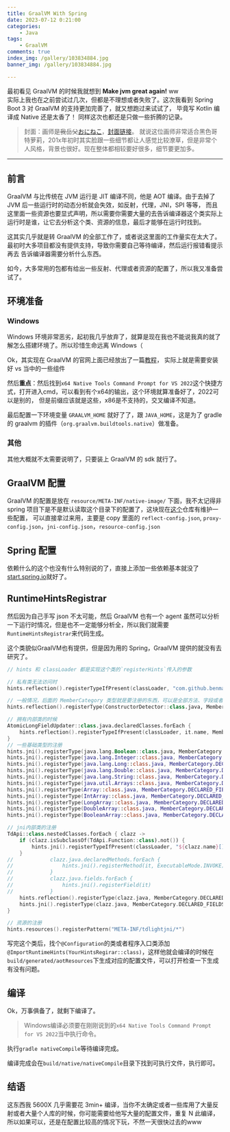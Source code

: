 ```yaml
---
title: GraalVM With Spring
date: 2023-07-12 0:21:00
categories:
    - Java
tags:
    - GraalVM
comments: true
index_img: /gallery/103834884.jpg
banner_img: /gallery/103834884.jpg

---
```

最初看见 GraalVM 的时候我就想到 **Make jvm great again!** ww  
实际上我也在之前尝试过几次，但都是不理想或者失败了。这次我看到 Spring Boot 3 对 GraalVM 的支持更加完善了，就又想跑过来试试了，
毕竟写 Kotlin 编译成 Native 还是太香了！
同样这次也都还是只做一些折腾的记录。
<!--more-->
> 封面：画师是~~我岳父~~[おにねこ](https://www.pixiv.net/users/3952)，[封面链接](https://www.pixiv.net/artworks/103834884)。
> 就说这位画师非常适合黑色哥特萝莉，201x年初时其实脸跟一些细节都让人感觉比较潦草，但是非常个人风格，背景也很好。现在整体都相较要好很多，细节要更加多。
---
## 前言
GraalVM 与比传统在 JVM 运行是 JIT 编译不同，他是 AOT 编译。由于去掉了 JVM 后一些运行时的动态分析就会失效，如反射，代理，JNI，SPI 等等，
而且这里面一些资源也要显式声明，所以需要你需要大量的去告诉编译器这个类实际上运行时是谁，让它去分析这个类、资源的信息，最后才能够在运行时找到。

这其实几乎就是转 GraalVM 的全部工作了，或者说这里面的工作量实在太大了。最初时大多项目都没有提供支持，导致你需要自己等待编译，然后运行报错看提示再去
告诉编译器需要分析什么东西。

如今，大多常用的包都有给出一些反射、代理或者资源的配置了，所以我又准备尝试了。
## 环境准备
### Windows
Windows 环境非常恶劣，起初我几乎放弃了，就算是现在我也不能说我真的就了解怎么搭建环境了。所以珍惜生命远离 Windows（

Ok，其实现在 GraalVM 的官网上面已经放出了一篇[教程](https://medium.com/graalvm/using-graalvm-and-native-image-on-windows-10-9954dc071311)，
实际上就是需要安装好 vs 当中的一些组件

然后**重点**：然后找到`x64 Native Tools Command Prompt for VS 2022`这个快捷方式，打开进入cmd，可以看到有个x64的输出，这个环境就算准备好了，2022可以是别的，
但是前缀应该就是这些，x86是不支持的，交叉编译不知道。

最后配置一下环境变量 `GRAALVM_HOME` 就好了了，跟 `JAVA_HOME`，这是为了 gradle 的 graalvm 的插件（`org.graalvm.buildtools.native`）做准备。

### 其他
其他大概就不太需要说明了，只要装上 GraalVM 的 sdk 就行了。

## GraalVM 配置
GraalVM 的配置是放在 `resource/META-INF/native-image/` 下面，我不太记得非 spring 项目下是不是默认读取这个目录下的配置了，这块现在[这个](https://github.com/oracle/graalvm-reachability-metadata)仓库有维护一些配置，
可以直接拿过来用，主要是 copy 里面的 `reflect-config.json`, `proxy-config.json`，`jni-config.json`，`resource-config.json`

## Spring 配置
依赖什么的这个也没有什么特别说的了，直接上添加一些依赖基本就没了[start.spring.io](https://start.spring.io/)就好了。

## RuntimeHintsRegistrar
然后因为自己手写 json 不太可能，然后 GraalVM 也有一个 agent 虽然可以分析一下运行时情况，但是也不一定能够分析全，所以我们就需要`RuntimeHintsRegistrar`来代码生成。

这个类貌似GraalVM也有提供，但是因为用的 Spring，GraalVM 提供的就没有去研究了。

```kotlin
// hints 和 classLoader 都是实现这个类的`registerHints`传入的参数

// 私有类无法访问时
hints.reflection().registerTypeIfPresent(classLoader, "com.github.benmanes.caffeine.cache.PSWMW", MemberCategory.DECLARED_FIELDS, MemberCategory.INVOKE_DECLARED_CONSTRUCTORS)

// 一般情况，后面的 MemberCategory 类型就是要注册的东西，可以是全部方法、字段或者是 public 的方法、字段等等
hints.reflection().registerType(ConstructorDetector::class.java, MemberCategory.DECLARED_FIELDS, MemberCategory.INVOKE_DECLARED_METHODS, MemberCategory.INVOKE_DECLARED_CONSTRUCTORS, MemberCategory.DECLARED_CLASSES)

// 拥有内部类的时候
AtomicLongFieldUpdater::class.java.declaredClasses.forEach {
    hints.reflection().registerTypeIfPresent(classLoader, it.name, MemberCategory.DECLARED_FIELDS, MemberCategory.INVOKE_DECLARED_METHODS, MemberCategory.INVOKE_DECLARED_CONSTRUCTORS, MemberCategory.DECLARED_CLASSES)
}
// 一些基础类型的注册
hints.jni().registerType(java.lang.Boolean::class.java, MemberCategory.DECLARED_FIELDS, MemberCategory.INVOKE_DECLARED_CONSTRUCTORS, MemberCategory.INVOKE_DECLARED_METHODS)
hints.jni().registerType(java.lang.Integer::class.java, MemberCategory.DECLARED_FIELDS, MemberCategory.INVOKE_DECLARED_CONSTRUCTORS, MemberCategory.INVOKE_DECLARED_METHODS)
hints.jni().registerType(java.lang.Long::class.java, MemberCategory.DECLARED_FIELDS, MemberCategory.INVOKE_DECLARED_CONSTRUCTORS, MemberCategory.INVOKE_DECLARED_METHODS)
hints.jni().registerType(java.lang.Double::class.java, MemberCategory.DECLARED_FIELDS, MemberCategory.INVOKE_DECLARED_CONSTRUCTORS, MemberCategory.INVOKE_DECLARED_METHODS)
hints.jni().registerType(java.lang.String::class.java, MemberCategory.DECLARED_FIELDS, MemberCategory.INVOKE_DECLARED_CONSTRUCTORS, MemberCategory.INVOKE_DECLARED_METHODS)
hints.jni().registerType(java.util.Arrays::class.java, MemberCategory.DECLARED_FIELDS, MemberCategory.INVOKE_DECLARED_CONSTRUCTORS, MemberCategory.INVOKE_DECLARED_METHODS)
hints.jni().registerType(Array::class.java, MemberCategory.DECLARED_FIELDS, MemberCategory.INVOKE_DECLARED_CONSTRUCTORS, MemberCategory.INVOKE_DECLARED_METHODS)
hints.jni().registerType(IntArray::class.java, MemberCategory.DECLARED_FIELDS, MemberCategory.INVOKE_DECLARED_CONSTRUCTORS, MemberCategory.INVOKE_DECLARED_METHODS)
hints.jni().registerType(LongArray::class.java, MemberCategory.DECLARED_FIELDS, MemberCategory.INVOKE_DECLARED_CONSTRUCTORS, MemberCategory.INVOKE_DECLARED_METHODS)
hints.jni().registerType(DoubleArray::class.java, MemberCategory.DECLARED_FIELDS, MemberCategory.INVOKE_DECLARED_CONSTRUCTORS, MemberCategory.INVOKE_DECLARED_METHODS)
hints.jni().registerType(BooleanArray::class.java, MemberCategory.DECLARED_FIELDS, MemberCategory.INVOKE_DECLARED_CONSTRUCTORS, MemberCategory.INVOKE_DECLARED_METHODS)

// jni内部类的注册
TdApi::class.nestedClasses.forEach { clazz ->
    if (clazz.isSubclassOf(TdApi.Function::class).not()) {
        hints.jni().registerTypeIfPresent(classLoader, "${clazz.name}[]")
    }
//            clazz.java.declaredMethods.forEach {
//                hints.jni().registerMethod(it, ExecutableMode.INVOKE)
//            }
//            clazz.java.fields.forEach {
//                hints.jni().registerField(it)
//            }
    hints.reflection().registerType(clazz.java, MemberCategory.DECLARED_FIELDS, MemberCategory.INVOKE_DECLARED_CONSTRUCTORS, MemberCategory.INVOKE_DECLARED_METHODS)
    hints.jni().registerType(clazz.java, MemberCategory.DECLARED_FIELDS, MemberCategory.INVOKE_DECLARED_CONSTRUCTORS, MemberCategory.INVOKE_DECLARED_METHODS)
}

// 资源的注册
hints.resources().registerPattern("META-INF/tdlightjni/*")
```

写完这个类后，找个`@Configuration`的类或者程序入口类添加`@ImportRuntimeHints(YourHintsRegirar::class)`，这样他就会编译的时候在
`build/generated/aotResources`下生成对应的配置文件，可以打开检查一下生成有没有问题。

## 编译
Ok，万事俱备了，就剩下编译了。

> Windows编译必须要在刚刚说到的`x64 Native Tools Command Prompt for VS 2022`当中执行命令。

执行`gradle nativeCompile`等待编译完成。

编译完成会在`build/native/nativeCompile`目录下找到可执行文件，执行即可。

## 结语
这东西我 5600X 几乎需要花 3min+ 编译，当你不太确定或者一些库用了大量反射或者大量个人库的时候，你可能需要给他写大量的配置文件，重复 N 此编译，
所以如果可以，还是在配置比较高的情况下玩，不然一天很快过去的www